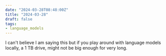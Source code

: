 ```yaml
---
date: "2024-03-28T08:48:00Z"
title: "2024-03-28"
draft: false
tags:
- language_models
---
```


I can't believe I am saying this but if you play around with language models locally, a 1 TB drive, might not be big enough for very long.